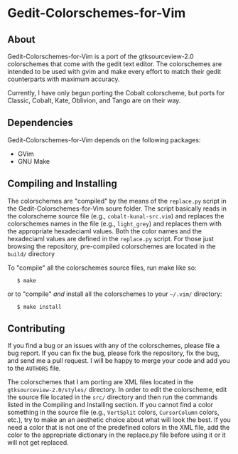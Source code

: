 Gedit-Colorschemes-for-Vim
==========================

About
-----

Gedit-Colorschemes-for-Vim is a port of the gtksourceview-2.0 colorschemes that come with the gedit text editor. The colorschemes are intended to be used with gvim and make every effort to match their gedit counterparts with maximum accuracy.

Currently, I have only begun porting the Cobalt colorscheme, but ports for Classic, Cobalt, Kate, Oblivion, and Tango are on their way.

Dependencies
------------

Gedit-Colorschemes-for-Vim depends on the following packages:

  * GVim
  * GNU Make

Compiling and Installing
---------------------

The colorschemes are "compiled" by the means of the ```replace.py``` script in the Gedit-Colorschemes-for-Vim soure folder. The script basically reads in the colorscheme source file (e.g., ```cobalt-kunal-src.vim```) and replaces the colorschemes names in the file (e.g., ```light_grey```) and replaces them with the appropriate hexadeciaml values. Both the color names and the hexadeciaml values are defined in the ```replace.py``` script. For those just browsing the repository, pre-compiled colorschemes are located in the ```build/``` directory

To "compile" all the colorschemes source files, run make like so:

```$ cd Gedit-Colorschemes-for-Vim/
   $ make
```

or to "compile" _and_ install all the colorschemes to your ```~/.vim/``` directory:

```$ cd Gedit-Colorschemes-for-Vim/
   $ make install
```

Contributing
------------

If you find a bug or an issues with any of the colorschemes, please file a bug report. If you can fix the bug, please fork the repository, fix the bug, and send me a pull request. I will be happy to merge your code and add you to the ```AUTHORS``` file.

The colorschemes that I am porting are XML files located in the ```gtksourceview-2.0/styles/``` directory. In order to edit the colorscheme, edit the source file located in the ```src/``` directory and then run the commands listed in the Compiling and Installing section. If you cannot find a color something in the source file (e.g., ```VertSplit``` colors, ```CursorColumn``` colors, etc.), try to make an an aesthetic choice about what will look the best. If you need a color that is not one of the predefined colors in the XML file, add the color to the appropriate dictionary in the replace.py file before using it or it will not get replaced.
